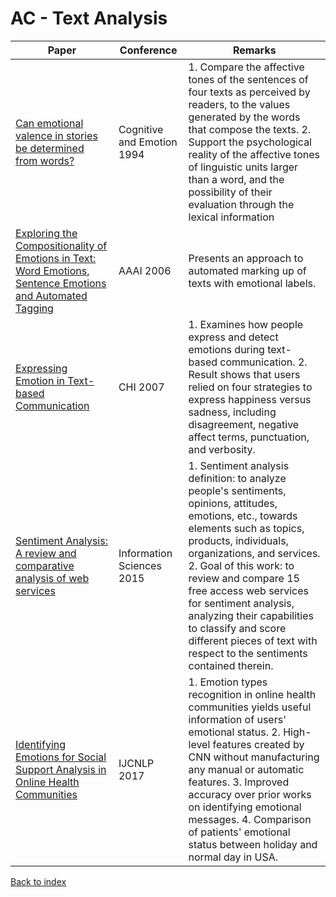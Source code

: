 # AC - Text Analysis
|Paper|Conference|Remarks
|--|--|--|
|[Can emotional valence in stories be determined from words?](https://sites.uclouvain.be/cecl/archives/Bestgen_1994.pdf)|Cognitive and Emotion 1994| 1. Compare the affective tones of the sentences of four texts as perceived by readers, to the values generated by the words that compose the texts. 2. Support the psychological reality of the affective tones of linguistic units larger than a word, and the possibility of their evaluation through the lexical information|
|[Exploring the Compositionality of Emotions in Text: Word Emotions, Sentence Emotions and Automated Tagging](https://www.aaai.org/Papers/Workshops/2006/WS-06-04/WS06-04-015.pdf)|AAAI 2006| Presents an approach to automated marking up of texts with emotional labels.|
|[Expressing Emotion in Text-based Communication](https://dl.acm.org/citation.cfm?id=1240764)|CHI 2007| 1. Examines how people express and detect emotions during text-based communication. 2. Result shows that users relied on four strategies to express happiness versus sadness, including disagreement, negative affect terms, punctuation, and verbosity. |
|[Sentiment Analysis: A review and comparative analysis of web services](http://www.academia.edu/download/37213197/sentimentreview-6.pdf)|Information Sciences 2015| 1. Sentiment analysis definition: to analyze people's sentiments, opinions, attitudes, emotions, etc., towards elements such as topics, products, individuals, organizations, and services. 2. Goal of this work: to review and compare 15 free access web services for sentiment analysis, analyzing their capabilities to classify and score different pieces of text with respect to the sentiments contained therein.|
|[Identifying Emotions for Social Support Analysis in Online Health Communities](http://aclweb.org/anthology/I17-2042)|IJCNLP 2017| 1. Emotion types recognition in online health communities yields useful information of users' emotional status. 2. High-level features created by CNN without manufacturing any manual or automatic features. 3. Improved accuracy over prior works on identifying emotional messages. 4. Comparison of patients' emotional status between holiday and normal day in USA.|

[Back to index](../README.md)
<!--stackedit_data:
eyJoaXN0b3J5IjpbLTEyNTk0NzIyNzIsLTE3NTkyNTE0NTEsMj
AwMTM0MzYxNSw4OTM1MTgyNV19
-->